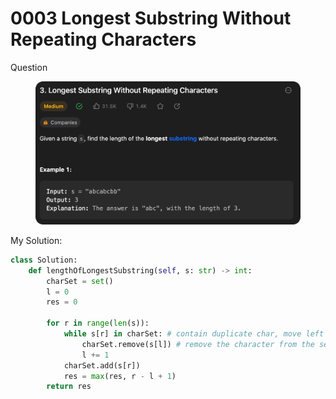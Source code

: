 # 0003 Longest Substring Without Repeating Characters

Question

<figure><img src="../.gitbook/assets/image.png" alt=""><figcaption></figcaption></figure>



My Solution:

```python
class Solution:
    def lengthOfLongestSubstring(self, s: str) -> int:
        charSet = set()
        l = 0
        res = 0

        for r in range(len(s)): 
            while s[r] in charSet: # contain duplicate char, move left pointer to 1 position right.
                charSet.remove(s[l]) # remove the character from the set
                l += 1
            charSet.add(s[r])
            res = max(res, r - l + 1)
        return res
```
